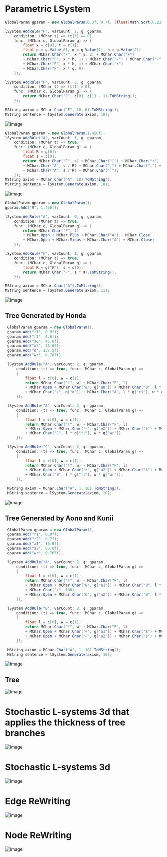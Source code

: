 
# Parametric LSystem

```C#
GlobalParam gparam = new GlobalParam(0.3f, 0.7f, (float)Math.Sqrt(0.21f));

lSystem.AddRule("F", varCount: 2, g: gparam,
    condition: (MChar t) => (t[1] == 0),
    func: (MChar c, GlobalParam g) => {
        float x = c[0], t = c[1];
        float p = g.Value[0], q = g.Value[1], h = g.Value[2];
        return MChar.Char("F", x * p, 2) + MChar.Char("+")
        + MChar.Char("F", x * h, 1) + MChar.Char("-") + MChar.Char("-")
        + MChar.Char("F", x * h, 1) + MChar.Char("+")
        + MChar.Char("F", x * q, 0);
    });

lSystem.AddRule("F", varCount: 2, g: gparam, 
    condition: (MChar t) => (t[1] > 0),
    func: (MChar c, GlobalParam g) => {
        return MChar.Char("F", c[0], c[1] - 1).ToMString();
    });

MString axiom = MChar.Char("F", 10, 0).ToMString();
MString sentence = lSystem.Generate(axiom, 10);
```
![image](https://github.com/mekjh12/LSystem-Parametric/assets/122244587/14c0a22f-3a6a-4dd7-8e65-cb7801e2eb4a)

```C#
GlobalParam gparam = new GlobalParam(1.456f);
lSystem.AddRule("A", varCount: 1, g: gparam,
    condition: (MChar t) => true,
    func: (MChar c, GlobalParam g) => {
        float R = g[0];
        float s = c[0];
        return MChar.Char("F", s) + MChar.Char("[") + MChar.Char("+")
        + MChar.Char("A", s / R) + MChar.Char("]") + MChar.Char("[") + MChar.Char("-")
        + MChar.Char("A", s / R) + MChar.Char("]");
    });
MString axiom = MChar.Char("A", 10).ToMString();
MString sentence = lSystem.Generate(axiom, 10);
```
![image](https://github.com/mekjh12/LSystem-Parametric/assets/122244587/367a1d2b-a77f-41d2-a84d-c1a978efa01a)

```c#
GlobalParam gparam = new GlobalParam();
gparam.Add("R", 1.456f);

lSystem.AddRule("A", varCount: 0, g: gparam,
    condition: (MChar t) => true,
    func: (MChar c, GlobalParam g) => {
        return MChar.Char("F", 1) 
        + MChar.Open + MChar.Plus + MChar.Char("A") + MChar.Close 
        + MChar.Open + MChar.Minus + MChar.Char("A") + MChar.Close;
    });

lSystem.AddRule("F", varCount: 1, g: gparam,
    condition: (MChar t) => true,
    func: (MChar c, GlobalParam g) => {
        float R = g["R"], s = c[0];
        return MChar.Char("F", s * R).ToMString();
    });

MString axiom = MChar.Char("A").ToMString();
MString sentence = lSystem.Generate(axiom, 11);
```
![image](https://github.com/mekjh12/LSystem-Parametric/assets/122244587/d5955f49-bece-4ed1-92a9-d2df1f052569)

## Tree Generated by Honda
```c#
 GlobalParam gparam = new GlobalParam();
 gparam.Add("r1", 0.9f);
 gparam.Add("r2", 0.6f);
 gparam.Add("a0", 45.0f);
 gparam.Add("a2", 45.0f);
 gparam.Add("d", 137.5f);
 gparam.Add("wr", 0.707f);

 lSystem.AddRule("A", varCount: 2, g: gparam,
     condition: (t) => true, func: (MChar c, GlobalParam g) =>
     { 
         float l = c[0], w = c[1];
         return MChar.Char("!", w) + MChar.Char("F", l)
         + MChar.Open + MChar.Char("&", g["a0"]) + MChar.Char("B", l * g["r2"], w * g["wr"]) + MChar.Close
         + MChar.Char("/", g["d"]) + MChar.Char("A", l * g["r1"], w * g["wr"]);
     });

 lSystem.AddRule("B", varCount: 2, g: gparam,
     condition: (t) => true, func: (MChar c, GlobalParam g) =>
     {
         float l = c[0], w = c[1];
         return MChar.Char("!", w) + MChar.Char("F", l)
         + MChar.Open + MChar.Char("-", g["a2"]) + MChar.Char("$") + MChar.Char("C", l * g["r2"], w * g["wr"]) + MChar.Close
         + MChar.Char("C", l * g["r1"], w * g["wr"]);
     });

 lSystem.AddRule("C", varCount: 2, g: gparam,
     condition: (t) => true, func: (MChar c, GlobalParam g) =>
     {
         float l = c[0], w = c[1];
         return MChar.Char("!", w) + MChar.Char("F", l)
         + MChar.Open + MChar.Char("+", g["a2"]) + MChar.Char("$") + MChar.Char("B", l * g["r2"], w * g["wr"]) + MChar.Close
         + MChar.Char("B", l * g["r1"], w * g["wr"]);
     });

 MString axiom = MChar.Char("A", 1, 10).ToMString();
 MString sentence = lSystem.Generate(axiom, 10);
```
![image](https://github.com/mekjh12/LSystem-Parametric/assets/122244587/171c36cc-ef93-4bf3-b377-e0c73f30bc40)


## Tree Generated by Aono and Kunii
```c#
 GlobalParam gparam = new GlobalParam();
 gparam.Add("r1", 0.9f);
 gparam.Add("r2", 0.7f);
 gparam.Add("a1", 10.0f);
 gparam.Add("a2", 60.0f);
 gparam.Add("wr", 0.707f);

 lSystem.AddRule("A", varCount: 2, g: gparam,
     condition: (t) => true, func: (MChar c, GlobalParam g) =>
     {
         float l = c[0], w = c[1];
         return MChar.Char("!", w) + MChar.Char("F", l)
         + MChar.Open + MChar.Char("&", g["a1"]) + MChar.Char("B", l * g["r1"], w * g["wr"]) + MChar.Close
         + MChar.Char("/", 180)
         + MChar.Open + MChar.Char("&", g["a2"]) + MChar.Char("B", l * g["r2"], w * g["wr"]) + MChar.Close;
     });

 lSystem.AddRule("B", varCount: 2, g: gparam,
     condition: (t) => true, func: (MChar c, GlobalParam g) =>
     {
         float l = c[0], w = c[1];
         return MChar.Char("!", w) + MChar.Char("F", l)
         + MChar.Open + MChar.Char("+", g["a1"]) + MChar.Char("$") + MChar.Char("B", l * g["r1"], w * g["wr"]) + MChar.Close
         + MChar.Open + MChar.Char("-", g["a2"]) + MChar.Char("$") + MChar.Char("B", l * g["r2"], w * g["wr"]) + MChar.Close;
     });

 MString axiom = MChar.Char("A", 1, 10).ToMString();
 MString sentence = lSystem.Generate(axiom, 10);
```
![image](https://github.com/mekjh12/LSystem-Parametric/assets/122244587/d63c863c-423d-4eaf-b059-ecca7c799e25)

## Tree

![image](https://github.com/mekjh12/LSystem-Parametric/assets/122244587/86b079f0-e554-4945-87cf-096b947561bc)

# Stochastic L-systems 3d that applies the thickness of tree branches

![image](https://github.com/mekjh12/LSystem-Stochastic/assets/122244587/15855fb1-b79b-43c2-b2cf-ab6c8c09eb1d)

# Stochastic L-systems 3d

![image](https://github.com/mekjh12/LSystem/assets/122244587/a21dbfcd-bd57-49bc-8867-411d06a68891)

# Edge ReWriting

![image](https://github.com/mekjh12/LSystem/assets/122244587/4d599def-9a53-4d15-952e-0a3c5916779c)

# Node ReWriting

![image](https://github.com/mekjh12/LSystem/assets/122244587/84b6572d-2454-4a52-bba2-6b6c452440cc)

